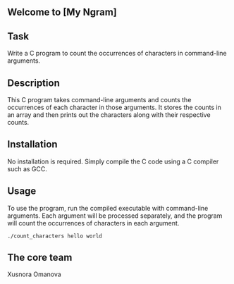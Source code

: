 ## Welcome to [My Ngram]

## Task
Write a C program to count the occurrences of characters in command-line arguments.

## Description
This C program takes command-line arguments and counts the occurrences of each character in those arguments. It stores the counts in an array and then prints out the characters along with their respective counts.

## Installation
No installation is required. Simply compile the C code using a C compiler such as GCC.

## Usage
To use the program, run the compiled executable with command-line arguments. Each argument will be processed separately, and the program will count the occurrences of characters in each argument.
```
./count_characters hello world
```

## The core team
Xusnora Omanova
